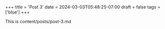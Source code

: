 +++
title = 'Post 3'
date = 2024-03-03T05:48:25-07:00
draft = false
tags = ['blue']
+++

This is content/posts/post-3.md
